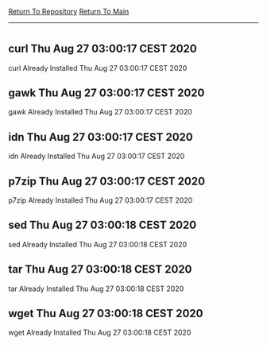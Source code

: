 [Return To Repository](https://github.com/bast69/piholeparser/)
[Return To Main](https://github.com/bast69/piholeparser/blob/master/RecentRunLogs/Mainlog.md)
____________________________________
# 
## curl Thu Aug 27 03:00:17 CEST 2020
curl Already Installed Thu Aug 27 03:00:17 CEST 2020
## gawk Thu Aug 27 03:00:17 CEST 2020
gawk Already Installed Thu Aug 27 03:00:17 CEST 2020
## idn Thu Aug 27 03:00:17 CEST 2020
idn Already Installed Thu Aug 27 03:00:17 CEST 2020
## p7zip Thu Aug 27 03:00:17 CEST 2020
p7zip Already Installed Thu Aug 27 03:00:17 CEST 2020
## sed Thu Aug 27 03:00:18 CEST 2020
sed Already Installed Thu Aug 27 03:00:18 CEST 2020
## tar Thu Aug 27 03:00:18 CEST 2020
tar Already Installed Thu Aug 27 03:00:18 CEST 2020
## wget Thu Aug 27 03:00:18 CEST 2020
wget Already Installed Thu Aug 27 03:00:18 CEST 2020
